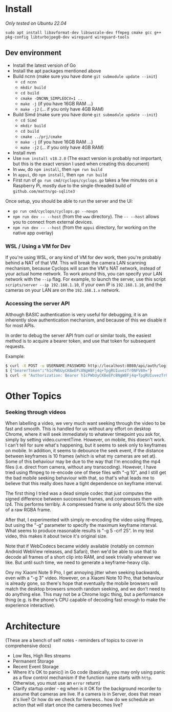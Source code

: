 # Install

_Only tested on Ubuntu 22.04_

    sudo apt install libavformat-dev libswscale-dev ffmpeg cmake gcc g++ pkg-config libturbojpeg0-dev wireguard wireguard-tools

## Dev environment

-   Install the latest version of Go
-   Install the apt packages mentioned above
-   Build ncnn (make sure you have done `git submodule update --init`)
    -   `cd ncnn`
    -   `mkdir build`
    -   `cd build`
    -   `cmake -DNCNN_SIMPLEOCV=1 ..`
    -   `make -j` (if you have 16GB RAM ...)
    -   `make -j2` (... if you only have 4GB RAM)
-   Build Simd (make sure you have done `git submodule update --init`)
    -   `cd Simd`
    -   `mkdir build`
    -   `cd build`
    -   `cmake ../prj/cmake`
    -   `make -j` (if you have 16GB RAM ...)
    -   `make -j2` (... if you only have 4GB RAM)
-   Install nvm
-   Use `nvm install v18.2.0` (The exact version is probably not important, but
    this is the exact version I used when creating this document)
-   In `www`, do `npm install`, then `npm run build`
-   In `appui`, do `npm install`, then `npm run build`
-   First run of `go run cmd/cyclops/cyclops.go` takes a few minutes on a
    Raspberry Pi, mostly due to the single-threaded build of
    `github.com/mattn/go-sqlite3`

Once setup, you should be able to run the server and the UI:

-   `go run cmd/cyclops/cyclops.go --novpn`
-   `npm run dev -- --host` (from the `www` directory). The `-- --host` allows
    you to connect from external devices.
-   `npm run dev -- --host` (from the `appui` directory, for working on the
    native app overlay)

### WSL / Using a VM for Dev

If you're using WSL, or any kind of VM for dev work, then you're probably behind
a NAT of that VM. This will break the camera LAN scanning mechanism, because
Cyclops will scan the VM's NAT network, instead of your actual home network. To
work around this, you can specify your LAN network with the `--ip` flag. For
example, to launch the server, use this script
`scripts/server --ip 192.168.1.10`, if your own IP is `192.168.1.10`, and the
cameras on your LAN are on the `192.168.1.x` network.

### Accessing the server API

Although BASIC authentication is very useful for debugging, it is an inherently
slow authentication mechanism, and because of this we disable it for most APIs.

In order to debug the server API from curl or similar tools, the easiest method
is to acquire a bearer token, and use that token for subsequent requests.

Example:

```sh
$ curl -X POST -u USERNAME:PASSWORD http://localhost:8080/api/auth/login?loginMode=BearerToken
$ {"bearerToken":"h1cPWbUyCKBeEPc8NgW8Fj4q+TpgRUIuvezTr0NFV80="}
$ curl -H "Authorization: Bearer h1cPWbUyCKBeEPc8NgW8Fj4q+TpgRUIuvezTr0NFV80=" -o training.zip http://localhost:8080/api/train/getDataset
```

# Other Topics

### Seeking through videos

When labelling a video, we very much want seeking through the video to be fast
and smooth. This is handled for us without any effort on desktop Chrome, where
it will seek immediately to whatever timepoint you ask for, simply by setting
video.currentTime. However, on mobile, this doesn't work. I can't tell for sure
what's happening, but it seems to seek only to keyframes on mobile. In addition,
it seems to debounce the seek event, if the distance between keyframes is 10
frames (which is what my cameras are set at). Some of this behaviour may be due
to the way that I'm encoding the mp4 files (i.e. direct from camera, without any
transcoding). However, I have tried using ffmpeg to re-encode one of these files
with "-g 10", and I still get the bad mobile seeking behaviour with that, so
that's what leads me to believe that this really does have a tight dependence on
keyframe interval.

The first thing I tried was a dead simple codec that just computes the signed
difference between successive frames, and compresses them with lz4. This
performs terribly. A compressed frame is only about 50% the size of a raw RGBA
frame.

After that, I experimented with simply re-encoding the video using ffmpeg, but
using the "-g" parameter to specify the maximum keyframe interval. What seems to
produce reasonable results is "-g 5 -crf 25". In my test video, this makes it
about twice it's original size.

Note that if WebCodecs became widely available (notably on common Android
WebView releases, and Safari), then we'd be able to use that to decode all
frames of a short clip into RAM, and seek trivially wherever we like. But until
such time, we need to generate a keyframe-heavy clip.

Ony my Xiaomi Note 9 Pro, I get annoying jitter when seeking backwards, even
with a "-g 3" video. However, on a Xiaomi Note 10 Pro, that behaviour is already
gone, so there's hope that eventually the mobile browsers will match the desktop
browsers smooth random seeking, and we don't need to do anything else. This may
not be a Chrome logic thing, but a performance thing (e.g. is the phone's CPU
capable of decoding fast enough to make the experience interactive).

# Architecture

(These are a bench of self notes - reminders of topics to cover in comprehensive
docs)

-   Low Res, High Res streams
-   Permanent Storage
-   Recent Event Storage
-   Where it's OK to panic() in Go code (basically, you may only using panic as
    a flow control mechanism if the function name starts with `http`. Otherwise,
    you must use an `error` return)
-   Clarify startup order - eg when is it OK for the background recorder to
    assume that cameras are live. If a camera is in Server, does that mean it's
    live? Or how do we check for liveness.. how do we schedule an action that
    will start once the camera becomes live?
